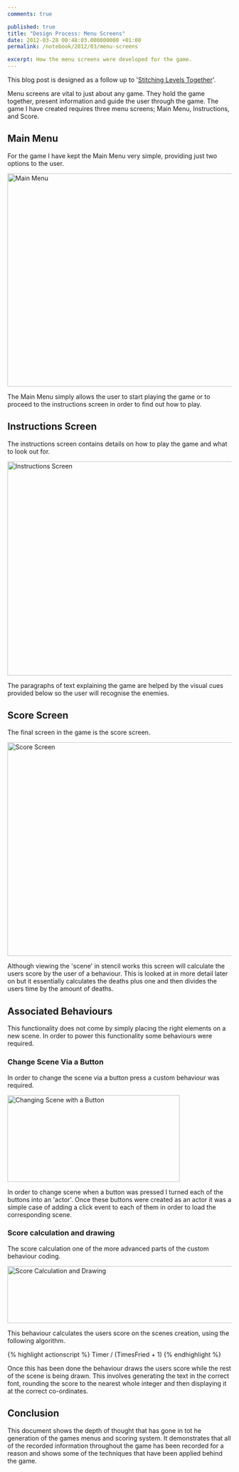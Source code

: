 ```yaml
---
comments: true

published: true
title: "Design Process: Menu Screens"
date: 2012-03-28 00:48:03.000000000 +01:00
permalink: /notebook/2012/03/menu-screens

excerpt: How the menu screens were developed for the game.
---
```

This blog post is designed as a follow up to '[Stitching Levels Together](http://danielgroves.net/2012/03/stitching-levels-together/ "Stitching Levels Together")'.

Menu screens are vital to just about any game. They hold the game together, present information and guide the user through the game. The game I have created requires three menu screens; Main Menu, Instructions, and Score.

## Main Menu

For the game I have kept the Main Menu very simple, providing just two options to the user.

[<img class="size-full wp-image-874" title="Main Menu" src="http://danielgroves.net/wp-content/uploads/2012/03/Screen-Shot-2012-03-28-at-00.13.20.png" alt="Main Menu" width="641" height="479" />](http://danielgroves.net/wp-content/uploads/2012/03/Screen-Shot-2012-03-28-at-00.13.20.png)

The Main Menu simply allows the user to start playing the game or to proceed to the instructions screen in order to find out how to play.

## Instructions Screen

The instructions screen contains details on how to play the game and what to look out for.

[<img class="size-full wp-image-872" title="Instructions Screen" src="http://danielgroves.net/wp-content/uploads/2012/03/Screen-Shot-2012-03-28-at-00.14.09.png" alt="Instructions Screen" width="643" height="481" />](http://danielgroves.net/wp-content/uploads/2012/03/Screen-Shot-2012-03-28-at-00.14.09.png)

The paragraphs of text explaining the game are helped by the visual cues provided below so the user will recognise the enemies.

## Score Screen

The final screen in the game is the score screen.

[<img class="size-full wp-image-873" title="Score Screen" src="http://danielgroves.net/wp-content/uploads/2012/03/Screen-Shot-2012-03-28-at-00.13.39.png" alt="Score Screen" width="642" height="480" />](http://danielgroves.net/wp-content/uploads/2012/03/Screen-Shot-2012-03-28-at-00.13.39.png)

Although viewing the 'scene' in stencil works this screen will calculate the users score by the user of a behaviour. This is looked at in more detail later on but it essentially calculates the deaths plus one and then divides the users time by the amount of deaths.

## Associated Behaviours

This functionality does not come by simply placing the right elements on a new scene. In order to power this functionality some behaviours were required.

### Change Scene Via a Button

In order to change the scene via a button press a custom behaviour was required.

[<img class="size-full wp-image-877" title="Changing Scene with a Button" src="http://danielgroves.net/wp-content/uploads/2012/03/Screen-Shot-2012-03-28-at-00.30.37.png" alt="Changing Scene with a Button" width="387" height="195" />](http://danielgroves.net/wp-content/uploads/2012/03/Screen-Shot-2012-03-28-at-00.30.37.png)

In order to change scene when a button was pressed I turned each of the buttons into an 'actor'. Once these buttons were created as an actor it was a simple case of adding a click event to each of them in order to load the corresponding scene.

### Score calculation and drawing

The score calculation one of the more advanced parts of the custom behaviour coding.

[<img class="size-large wp-image-878" title="Score Calculation and Drawing" src="http://danielgroves.net/wp-content/uploads/2012/03/Screen-Shot-2012-03-28-at-00.30.25-710x128.png" alt="Score Calculation and Drawing" width="710" height="128" />](http://danielgroves.net/wp-content/uploads/2012/03/Screen-Shot-2012-03-28-at-00.30.25.png)

This behaviour calculates the users score on the scenes creation, using the following algorithm.

{% highlight actionscript %}
Timer / (TimesFried + 1)
{% endhighlight %}

Once this has been done the behaviour draws the users score while the rest of the scene is being drawn. This involves generating the text in the correct font, rounding the score to the nearest whole integer and then displaying it at the correct co-ordinates.

## Conclusion

This document shows the depth of thought that has gone in tot he generation of the games menus and scoring system. It demonstrates that all of the recorded information throughout the game has been recorded for a reason and shows some of the techniques that have been applied behind the game.
